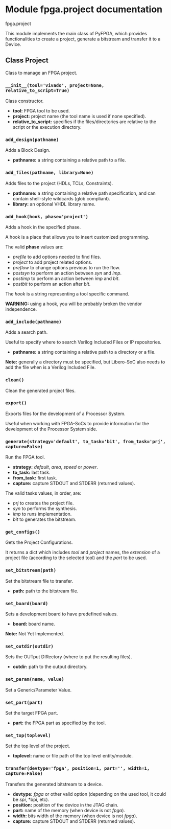 # Module fpga.project documentation

fpga.project

This module implements the main class of PyFPGA, which provides
functionalities to create a project, generate a bitstream and transfer it to a
Device.

## Class Project

Class to manage an FPGA project.

### `__init__(tool='vivado', project=None, relative_to_script=True)`

Class constructor.

* **tool:** FPGA tool to be used.
* **project:** project name (the tool name is used if none specified).
* **relative_to_script:** specifies if the files/directories are
relative to the script or the execution directory.

### `add_design(pathname)`

Adds a Block Design.

* **pathname:** a string containing a relative path to a file.

### `add_files(pathname, library=None)`

Adds files to the project (HDLs, TCLs, Constraints).

* **pathname:** a string containing a relative path specification,
and can contain shell-style wildcards (glob compliant).
* **library:** an optional VHDL library name.

### `add_hook(hook, phase='project')`

Adds a hook in the specified phase.

A hook is a place that allows you to insert customized programming.

The valid **phase** values are:
* *prefile* to add options needed to find files.
* *project* to add project related options.
* *preflow* to change options previous to run the flow.
* *postsyn* to perform an action between *syn* and *imp*.
* *postimp* to perform an action between *imp* and *bit*.
* *postbit* to perform an action after *bit*.

The *hook* is a string representing a tool specific command.

**WARNING:** using a hook, you will be probably broken the vendor
independence.

### `add_include(pathname)`

Adds a search path.

Useful to specify where to search Verilog Included Files or IP
repositories.

* **pathname:** a string containing a relative path to a directory
or a file.

**Note:** generally a directory must be specified, but Libero-SoC
also needs to add the file when is a Verilog Included File.

### `clean()`

Clean the generated project files.

### `export()`

Exports files for the development of a Processor System.

Useful when working with FPGA-SoCs to provide information for the
development of the Processor System side.

### `generate(strategy='default', to_task='bit', from_task='prj', capture=False)`

Run the FPGA tool.

* **strategy:** *default*, *area*, *speed* or *power*.
* **to_task:** last task.
* **from_task:** first task.
* **capture:** capture STDOUT and STDERR (returned values).

The valid tasks values, in order, are:
* *prj* to creates the project file.
* *syn* to performs the synthesis.
* *imp* to runs implementation.
* *bit* to generates the bitstream.

### `get_configs()`

Gets the Project Configurations.

It returns a dict which includes *tool* and *project* names, the
*extension* of a project file (according to the selected tool) and
the *part* to be used.

### `set_bitstream(path)`

Set the bitstream file to transfer.

* **path:** path to the bitstream file.

### `set_board(board)`

Sets a development board to have predefined values.

* **board:** board name.

**Note:** Not Yet Implemented.

### `set_outdir(outdir)`

Sets the OUTput DIRectory (where to put the resulting files).

* **outdir:** path to the output directory.

### `set_param(name, value)`

Set a Generic/Parameter Value.

### `set_part(part)`

Set the target FPGA part.

* **part:** the FPGA part as specified by the tool.

### `set_top(toplevel)`

Set the top level of the project.

* **toplevel:** name or file path of the top level entity/module.

### `transfer(devtype='fpga', position=1, part='', width=1, capture=False)`

Transfers the generated bitstream to a device.

* **devtype:** *fpga* or other valid option
(depending on the used tool, it could be *spi*, *bpi, etc).
* **position:** position of the device in the JTAG chain.
* **part:** name of the memory (when device is not *fpga*).
* **width:** bits width of the memory (when device is not *fpga*).
* **capture:** capture STDOUT and STDERR (returned values).

